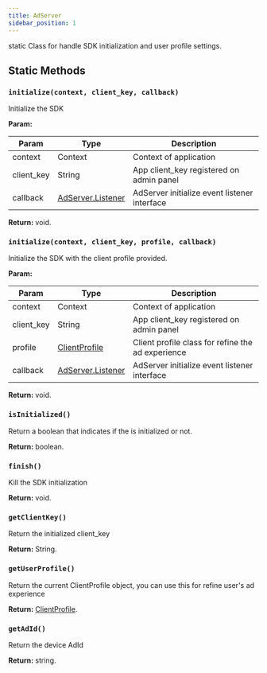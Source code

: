 ```yaml
---
title: AdServer
sidebar_position: 1
---
```


static Class for handle SDK initialization and user profile settings.

## Static Methods

### `initialize(context, client_key, callback)`

Initialize the SDK

**Param:**

| Param      | Type                                                      | Description                                  |
| ---------- | --------------------------------------------------------- | -------------------------------------------- |
| context    | Context                                                   | Context of application                       |
| client_key | String                                                    | App client_key registered on admin panel     |
| callback   | [AdServer.Listener](/docs/api/android/ad_server/listener) | AdServer initialize event listener interface |

**Return:** void.

### `initialize(context, client_key, profile, callback)`

Initialize the SDK with the client profile provided.

**Param:**

| Param      | Type                                                      | Description                                       |
| ---------- | --------------------------------------------------------- | ------------------------------------------------- |
| context    | Context                                                   | Context of application                            |
| client_key | String                                                    | App client_key registered on admin panel          |
| profile    | [ClientProfile](/docs/api/android/client_profile)         | Client profile class for refine the ad experience |
| callback   | [AdServer.Listener](/docs/api/android/ad_server/listener) | AdServer initialize event listener interface      |

**Return:** void.

### `isInitialized()`

Return a boolean that indicates if the is initialized or not.

**Return:** boolean.

### `finish()`

Kill the SDK initialization

**Return:** void.

### `getClientKey()`

Return the initialized client_key

**Return:** String.

### `getUserProfile()`

Return the current ClientProfile object,
you can use this for refine user's ad experience

**Return:** [ClientProfile](/docs/api/android/client_profile).

### `getAdId()`

Return the device AdId

**Return:** string.
